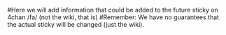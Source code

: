 #Here we will add information that could be added to the future sticky on 4chan /fa/ (not the wiki, that is)
#Remember: We have no guarantees that the actual sticky will be changed (just the wiki).

